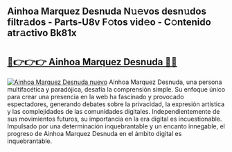 ## Ainhoa Marquez Desnuda N𝚞𝚎vos desn𝚞dos filtr𝚊dos - Parts-U8v F𝚘tos vid𝚎o - C𝚘ntenido atr𝚊ctivo Bk81x

# <h2><a href="http://mb485o.tromn.icu/?c=Ainhoa+Marquez+Desnuda">🔗👉👉👉 Ainhoa Marquez Desnuda 🔗🔗</a></h2>

[![Ainhoa Marquez Desnuda nuevo](https://i.imgur.com/pEAQMta.gif)](http://mb485o.tromn.icu/?c=Ainhoa+Marquez+Desnuda)
Ainhoa Marquez Desnuda, una persona multifacética y paradójica, desafía la comprensión simple. Su enfoque único para crear una presencia en la web ha fascinado y provocado espectadores, generando debates sobre la privacidad, la expresión artística y las complejidades de las comunidades digitales. Independientemente de sus movimientos futuros, su importancia en la era digital es incuestionable. Impulsado por una determinación inquebrantable y un encanto innegable, el progreso de Ainhoa Marquez Desnuda en el ámbito digital es inquebrantable.

